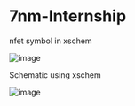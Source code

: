 # 7nm-Internship

nfet symbol in xschem

![image](https://github.com/user-attachments/assets/ddcd90fc-bfc3-4911-bb84-a364e5101f51)


Schematic using xschem


![image](https://github.com/user-attachments/assets/b41242bf-f9fe-4d61-844b-370345444ed9)


